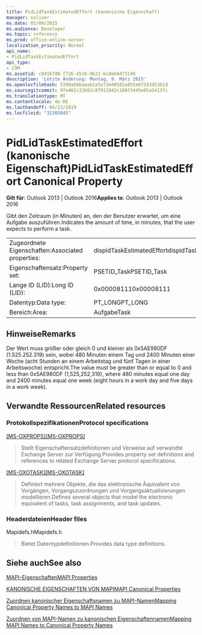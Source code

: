 ```yaml
---
title: PidLidTaskEstimatedEffort (kanonische Eigenschaft)
manager: soliver
ms.date: 03/09/2015
ms.audience: Developer
ms.topic: reference
ms.prod: office-online-server
localization_priority: Normal
api_name:
- PidLidTaskEstimatedEffort
api_type:
- COM
ms.assetid: c84167d8-f726-45c6-9b21-bcde64473148
description: 'Letzte Änderung: Montag, 9. März 2015'
ms.openlocfilehash: 5700ab6baaab2a5e73448582a855e6f243d5361d
ms.sourcegitcommit: 8fe462c32b91c87911942c188f3445e85a54137c
ms.translationtype: MT
ms.contentlocale: de-DE
ms.lasthandoff: 04/23/2019
ms.locfileid: "32303045"
---
```

# <a name="pidlidtaskestimatedeffort-canonical-property"></a><span data-ttu-id="0b34e-103">PidLidTaskEstimatedEffort (kanonische Eigenschaft)</span><span class="sxs-lookup"><span data-stu-id="0b34e-103">PidLidTaskEstimatedEffort Canonical Property</span></span>

  
  
<span data-ttu-id="0b34e-104">**Gilt für**: Outlook 2013 | Outlook 2016</span><span class="sxs-lookup"><span data-stu-id="0b34e-104">**Applies to**: Outlook 2013 | Outlook 2016</span></span> 
  
<span data-ttu-id="0b34e-105">Gibt den Zeitraum (in Minuten) an, den der Benutzer erwartet, um eine Aufgabe auszuführen.</span><span class="sxs-lookup"><span data-stu-id="0b34e-105">Indicates the amount of time, in minutes, that the user expects to perform a task.</span></span>
  
|||
|:-----|:-----|
|<span data-ttu-id="0b34e-106">Zugeordnete Eigenschaften:</span><span class="sxs-lookup"><span data-stu-id="0b34e-106">Associated properties:</span></span>  <br/> |<span data-ttu-id="0b34e-107">dispidTaskEstimatedEffort</span><span class="sxs-lookup"><span data-stu-id="0b34e-107">dispidTaskEstimatedEffort</span></span>  <br/> |
|<span data-ttu-id="0b34e-108">Eigenschaftensatz:</span><span class="sxs-lookup"><span data-stu-id="0b34e-108">Property set:</span></span>  <br/> |<span data-ttu-id="0b34e-109">PSETID_Task</span><span class="sxs-lookup"><span data-stu-id="0b34e-109">PSETID_Task</span></span>  <br/> |
|<span data-ttu-id="0b34e-110">Lange ID (LID):</span><span class="sxs-lookup"><span data-stu-id="0b34e-110">Long ID (LID):</span></span>  <br/> |<span data-ttu-id="0b34e-111">0x00008111</span><span class="sxs-lookup"><span data-stu-id="0b34e-111">0x00008111</span></span>  <br/> |
|<span data-ttu-id="0b34e-112">Datentyp:</span><span class="sxs-lookup"><span data-stu-id="0b34e-112">Data type:</span></span>  <br/> |<span data-ttu-id="0b34e-113">PT_LONG</span><span class="sxs-lookup"><span data-stu-id="0b34e-113">PT_LONG</span></span>  <br/> |
|<span data-ttu-id="0b34e-114">Bereich:</span><span class="sxs-lookup"><span data-stu-id="0b34e-114">Area:</span></span>  <br/> |<span data-ttu-id="0b34e-115">Aufgabe</span><span class="sxs-lookup"><span data-stu-id="0b34e-115">Task</span></span>  <br/> |
   
## <a name="remarks"></a><span data-ttu-id="0b34e-116">Hinweise</span><span class="sxs-lookup"><span data-stu-id="0b34e-116">Remarks</span></span>

<span data-ttu-id="0b34e-117">Der Wert muss größer oder gleich 0 und kleiner als 0x5AE980DF (1.525.252.319) sein, wobei 480 Minuten einem Tag und 2400 Minuten einer Woche (acht Stunden an einem Arbeitstag und fünf Tagen in einer Arbeitswoche) entspricht.</span><span class="sxs-lookup"><span data-stu-id="0b34e-117">The value must be greater than or equal to 0 and less than 0x5AE980DF (1,525,252,319), where 480 minutes equal one day and 2400 minutes equal one week (eight hours in a work day and five days in a work week).</span></span>
  
## <a name="related-resources"></a><span data-ttu-id="0b34e-118">Verwandte Ressourcen</span><span class="sxs-lookup"><span data-stu-id="0b34e-118">Related resources</span></span>

### <a name="protocol-specifications"></a><span data-ttu-id="0b34e-119">Protokollspezifikationen</span><span class="sxs-lookup"><span data-stu-id="0b34e-119">Protocol specifications</span></span>

<span data-ttu-id="0b34e-120">[[MS-OXPROPS]](https://msdn.microsoft.com/library/f6ab1613-aefe-447d-a49c-18217230b148%28Office.15%29.aspx)</span><span class="sxs-lookup"><span data-stu-id="0b34e-120">[[MS-OXPROPS]](https://msdn.microsoft.com/library/f6ab1613-aefe-447d-a49c-18217230b148%28Office.15%29.aspx)</span></span>
  
> <span data-ttu-id="0b34e-121">Stellt Eigenschaftensatzdefinitionen und Verweise auf verwandte Exchange Server zur Verfügung.</span><span class="sxs-lookup"><span data-stu-id="0b34e-121">Provides property set definitions and references to related Exchange Server protocol specifications.</span></span>
    
<span data-ttu-id="0b34e-122">[[MS-OXOTASK]](https://msdn.microsoft.com/library/55600ec0-6195-4730-8436-59c7931ef27e%28Office.15%29.aspx)</span><span class="sxs-lookup"><span data-stu-id="0b34e-122">[[MS-OXOTASK]](https://msdn.microsoft.com/library/55600ec0-6195-4730-8436-59c7931ef27e%28Office.15%29.aspx)</span></span>
  
> <span data-ttu-id="0b34e-123">Definiert mehrere Objekte, die das elektronische Äquivalent von Vorgängen, Vorgangszuordnungen und Vorgangsaktualisierungen modellieren.</span><span class="sxs-lookup"><span data-stu-id="0b34e-123">Defines several objects that model the electronic equivalent of tasks, task assignments, and task updates.</span></span> 
    
### <a name="header-files"></a><span data-ttu-id="0b34e-124">Headerdateien</span><span class="sxs-lookup"><span data-stu-id="0b34e-124">Header files</span></span>

<span data-ttu-id="0b34e-125">Mapidefs.h</span><span class="sxs-lookup"><span data-stu-id="0b34e-125">Mapidefs.h</span></span>
  
> <span data-ttu-id="0b34e-126">Bietet Datentypdefinitionen.</span><span class="sxs-lookup"><span data-stu-id="0b34e-126">Provides data type definitions.</span></span>
    
## <a name="see-also"></a><span data-ttu-id="0b34e-127">Siehe auch</span><span class="sxs-lookup"><span data-stu-id="0b34e-127">See also</span></span>



[<span data-ttu-id="0b34e-128">MAPI-Eigenschaften</span><span class="sxs-lookup"><span data-stu-id="0b34e-128">MAPI Properties</span></span>](mapi-properties.md)
  
[<span data-ttu-id="0b34e-129">KANONISCHE EIGENSCHAFTEN VON MAPI</span><span class="sxs-lookup"><span data-stu-id="0b34e-129">MAPI Canonical Properties</span></span>](mapi-canonical-properties.md)
  
[<span data-ttu-id="0b34e-130">Zuordnen kanonischer Eigenschaftsnamen zu MAPI-Namen</span><span class="sxs-lookup"><span data-stu-id="0b34e-130">Mapping Canonical Property Names to MAPI Names</span></span>](mapping-canonical-property-names-to-mapi-names.md)
  
[<span data-ttu-id="0b34e-131">Zuordnen von MAPI-Namen zu kanonischen Eigenschaftennamen</span><span class="sxs-lookup"><span data-stu-id="0b34e-131">Mapping MAPI Names to Canonical Property Names</span></span>](mapping-mapi-names-to-canonical-property-names.md)

